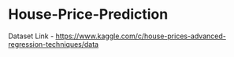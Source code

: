 # House-Price-Prediction

Dataset Link - https://www.kaggle.com/c/house-prices-advanced-regression-techniques/data
